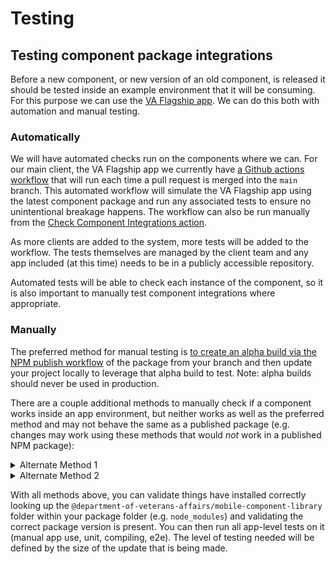 # Testing

## Testing component package integrations

Before a new component, or new version of an old component, is released it should be tested inside an example environment that it will be consuming. For this purpose we can use the [VA Flagship app](https://github.com/department-of-veterans-affairs/va-mobile-app). We can do this both with automation and manual testing.

### Automatically

We will have automated checks run on the components where we can. For our main client, the VA Flagship app we currently have [a Github actions workflow](https://github.com/department-of-veterans-affairs/va-mobile-library/blob/main/.github/workflows/check-component-integrations.yml) that will run each time a pull request is merged into the `main` branch. This automated workflow will simulate the VA Flagship app using the latest component package and run any associated tests to ensure no unintentional breakage happens. The workflow can also be run manually from the [Check Component Integrations action](https://github.com/department-of-veterans-affairs/va-mobile-library/actions/workflows/check-component-integrations.yml).

As more clients are added to the system, more tests will be added to the workflow. The tests themselves are managed by the client team and any app included (at this time) needs to be in a publicly accessible repository.

Automated tests will be able to check each instance of the component, so it is also important to manually test component integrations where appropriate.

### Manually

The preferred method for manual testing is [to create an alpha build via the NPM publish workflow](https://github.com/department-of-veterans-affairs/va-mobile-library/actions/workflows/publish.yml) of the package from your branch and then update your project locally to leverage that alpha build to test. Note: alpha builds should never be used in production.

There are a couple additional methods to manually check if a component works inside an app environment, but neither works as well as the preferred method and may not behave the same as a published package (e.g. changes may work using these methods that would _not_ work in a published NPM package): 
<details>
<summary>Alternate Method 1</summary>
The first option is to manually install the local component into the app you're testing in by running: <code>yarn add file:../../va-mobile-library/packages/components</code> (assumes va-mobile-app and va-mobile-library are siblings, if they are not, change the path). This method points directly to the component file you're testing. The downside here is that your watch command may not work, so you'll need to rebuild the app to see changes (or update the watch configuration).

</details>

<details>
<summary>Alternate Method 2</summary>
The second is to use <a href="https://classic.yarnpkg.com/lang/en/docs/cli/link/">local dependency linking through yarn commands</a>. This creates a symlink to the local component from the app. There are some <a href="https://github.com/facebook/metro/issues/1">Metro config changes that need to happen for this to work</a> and support is a little iffy at the moment, but it's certainly an option, although not highly recommended at this point.

</details>

With all methods above, you can validate things have installed correctly looking up the `@department-of-veterans-affairs/mobile-component-library` folder within your package folder (e.g. `node_modules`) and validating the correct package version is present. You can then run all app-level tests on it (manual app use, unit, compiling, e2e). The level of testing needed will be defined by the size of the update that is being made.
